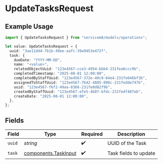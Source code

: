 # UpdateTasksRequest

## Example Usage

```typescript
import { UpdateTasksRequest } from "servicem8/models/operations";

let value: UpdateTasksRequest = {
  uuid: "3ae11dd4-7b1b-49ee-aafc-39a9453e472f",
  task: {
    dueDate: "YYYY-MM-DD",
    name: "<value>",
    relatedObjectUuid: "123e4567-cce3-4954-bbb4-231fea6ccc9b",
    completedTimestamp: "2025-08-01 12:00:00",
    completedByStaffUuid: "123e4567-372e-40c9-84e4-231fe646bf3b",
    assignedToStaffUuid: "123e4567-7642-4885-898c-231fedde747b",
    uuid: "123e4567-f6f2-49aa-8366-231fe0d82f9b",
    createdByStaffUuid: "123e4567-efe5-4b8f-bfdc-231fe4f407eb",
    createDate: "2025-08-01 12:00:00",
  },
};
```

## Fields

| Field                                                        | Type                                                         | Required                                                     | Description                                                  |
| ------------------------------------------------------------ | ------------------------------------------------------------ | ------------------------------------------------------------ | ------------------------------------------------------------ |
| `uuid`                                                       | *string*                                                     | :heavy_check_mark:                                           | UUID of the Task                                             |
| `task`                                                       | [components.TaskInput](../../models/components/taskinput.md) | :heavy_check_mark:                                           | Task fields to update                                        |
